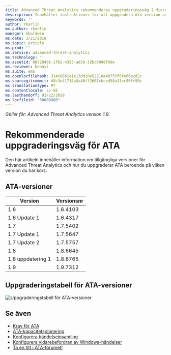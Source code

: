 ```yaml
---
title: Advanced Threat Analytics rekommenderas uppgraderingsväg | Microsoft Docs
description: Innehåller instruktioner för att uppgradera din version av Advanced Threat Analytics (ATA).
keywords: ''
author: rkarlin
ms.author: rkarlin
manager: mbaldwin
ms.date: 3/21/2018
ms.topic: article
ms.prod: ''
ms.service: advanced-threat-analytics
ms.technology: ''
ms.assetid: 88720401-1fb2-4353-ad39-32bc0088f0de
ms.reviewer: bennyl
ms.suite: ems
ms.openlocfilehash: 314c86b1a1e13dd20e52210e4b75ff5fe66ecd2c
ms.sourcegitcommit: 49c3e41714a5a46ff2607cbced50a31ec90fc90c
ms.translationtype: MT
ms.contentlocale: sv-SE
ms.lasthandoff: 03/22/2018
ms.locfileid: "30009980"
---
```

*Gäller för: Advanced Threat Analytics version 1.9.*

# <a name="recommended-upgrade-path-for-ata"></a>Rekommenderade uppgraderingsväg för ATA
Den här artikeln innehåller information om tillgängliga versioner för Advanced Threat Analytics och hur du uppgraderar ATA beroende på vilken version du har körs.


## <a name="ata-versions"></a>ATA-versioner

|Version|Versionsnr|
|----|----|
|1.6|1.6.4103|
|1.6 Update 1|1.6.4317|
|1.7|1.7.5402| 
|1.7 Update 1|1.7.5647|
|1.7 Update 2|1.7.5757|
|1.8|1.8.6645|
|1.8 uppdatering 1|1.8.6765|
|1.9|1.9.7312|

## <a name="ata-version-upgrade-matrix"></a>Uppgraderingstabell för ATA-versioner

![Uppgraderingstabell för ATA-versioner](./media/version-matrix.png)



## <a name="see-also"></a>Se även
- [Krav för ATA](ata-prerequisites.md)
- [ATA-kapacitetsplanering](ata-capacity-planning.md)
- [Konfigurera händelseinsamling](configure-event-collection.md)
- [Konfigurera vidarebefordran av Windows-händelser](configure-event-collection.md#configuring-windows-event-forwarding)
- [Ta en titt i ATA-forumet!](https://social.technet.microsoft.com/Forums/security/home?forum=mata)

